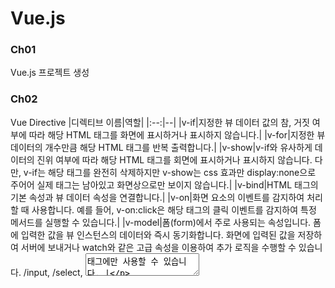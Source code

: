 # Vue.js

### Ch01
Vue.js 프로젝트 생성

### Ch02
Vue Directive
|디렉티브 이름|역할|
|:--:|--|
|v-if|지정한 뷰 데이터 값의 참, 거짓 여부에 따라 해당 HTML 태그를 화면에 표시하거나 표시하지 않습니다.|
|v-for|지정한 뷰 데이터의 개수만큼 해당 HTML 태그를 반복 출력합니다.|
|v-show|v-if와 유사하게 데이터의 진위 여부에 따라 해당 HTML 태그를 회면에 표시하거나 표시하지 않습니다. 다만, v-if는 해당 태그를 완전히 삭제하지만 v-show는 css 효과만 display:none으로 주어어 실제 태그는 남아있고 화면상으로만 보이지 않습니다.|
|v-bind|HTML 태그의 기본 속성과 뷰 데이터 속성을 연결합니다.|
|v-on|화면 요소의 이벤트를 감지하여 처리할 때 사용합니다. 예를 들어, v-on:click은 해당 태그의 클릭 이벤트를 감지하여 특정 메서드를 실행할 수 있습니다.|
|v-model|폼(form)에서 주로 사용되는 속성입니다. 폼에 입력한 값을 뷰 인스턴스의 데이터와 즉시 동기화합니다. 화면에 입력된 값을 저장하여 서버에 보내거나 watch와 같은 고급 속성을 이용하여 추가 로직을 수행할 수 있습니다. /input, /select, <textarea>태그에만 사용할 수 있습니다. |

### Ch03
Component : 화면 구성요소를 독립적인 모듈 형태로 구성하기 위한 인스턴스(template, script, style(SFC))
Options API
|주요 API|설명|
|:--:|--|
|data|컴포넌트에서 사용할 상태 data 선언|
|methods|화면 이벤트 처리와 로직제어에 관계된 메서드를 정의|
|computed|컴포넌트의 데이터가 변하면 다시 자동 계산하여 산출|
|watch|데이터 변화 감지|
|props|상위 컴포넌트에서 하위 컴포넌트로 데이터 전달|
|emit|하위 컴포넌트에서 상위 컴포넌트로 이벤트 발생|

### Ch04
Composition API : Component를 작성하기 위해 Vue3에서 새롭게 도입된 함수 기반 API
|구분|설명|
|:--:|--|
|setup()|CompositionAPI 서술하는 API로 <script setup>으로 대체 가능|
|Reactivity|반응형 데이터 선언과 처리를 위한 API 제공|
|LifeCycle Hooks|컴포넌트 생명주기에 맞는 API 제공|
|Dependency Injection|컴포넌트간 데이터 교환을 위한 API 제공|

Reactivity
|주요 API|설명|
|:--:|--|
|ref()|기본 자료형 변수의 반응성을 위한 API|
|reactive()|객체 속성의 반응성을 위한 API|
|computed()|데이터의 변화를 감지하여 사용자가 지정한 새로운 값을 생성하는 API|
|watch()|데이터의 변화를 감지하여 사용자가 지정한 콜백함수를 호출하는 API|

LifeCycle Hooks
|주요API|설명|
|:--:|--|
|onBeforeMount()|기존 beforeMount()동일|
|onMounted()|기존 mounted()동일|
|onBeforeUpdate()|기존 beforeUpdate()동일|
|onUpdated()|기존 updated()동일|
|onBeforeUnmount()|기존 beforeUnmount()동일|
|onUnmounted()|기존 unmounted()동일|

Dependency Injection
|주요 API|설명|
|:--:|--|
|provie()|상위 컴포넌트에서 하위 컴포넌트로 데이터 전달을 위한 선언|
|inject()|상위 컴포넌트에서 정의한 데이터를 하위 컴포넌트에서 주입|

### Ch05
SPA(Single Page Application)
Route : SPA에서 Component간의 이동 또는 전환
Router : 화면을 Server에 요청하지 않고 컴포넌트를 실행해 화면을 Routing
Nested Router : Router로 페이지를 이동할 때 2개 이상의 컴포넌트를 화면에 출력
Named View : 특정 페이지로 이동했을 때 여러 개의 컴포넌트를 동시에 화면에 출력

### Ch06
Pinia : Vue.js에서 지원하는 공식 애플리케이션 상태 관리 라이브러리

### Ch07
HTTP 통신과 JWT
Axios : Promise 기반 HTTP 통신 라이브러리
|API 유형|처리결과|
|:--:|--|
|axios.get('URL 주소').then().catch()|해당 URL 주소에 대해 HTTP GET 요청을 보냅니다. 서버에서 보낸 데이터를 정상적으로 받아오면 then() 안에 정의한 로직이 실행되고, 데이터를 반아올 때 오류가 발생하면 catch()에 정의한 로직이 수행됩니다.|
|axios.post('URL 주소').then().catch()|해당 URL 주소에 대해 HTTP POST 요청을 보냅니다. then()과 catch()의 동작은 위에서 살펴본 내용과 동일합니다.|
|axios.({옵션 속성})|HTTP 요청에 대한 자세한 속성들을 직접 정의하여 보낼 수 있습니다. 데이터 요청을 보낼 URL, HTTP 요청 방식, 보내는 데이터 유형, 기타 등등.|
JWT : 사용자를 인증하고 식별하기 위한 Token 기반 인증 기술. 사용자의 인증 정보와 Server에서 발급되었음을 증명하는 서명이 포함되어 있는 암호화된 문자열을 Client에서 저장 관리하는 방식.
      크게 헤더(header), 페이로드(payload), 서명(signature)으로 구성
